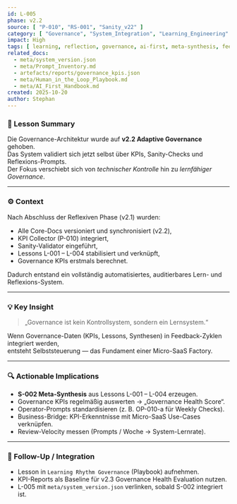 ```yaml
---
id: L-005
phase: v2.2
source: [ "P-010", "RS-001", "Sanity_v22" ]
category: [ "Governance", "System_Integration", "Learning_Engineering" ]
impact: High
tags: [ learning, reflection, governance, ai-first, meta-synthesis, feedback-loop ]
related_docs:
  - meta/system_version.json
  - meta/Prompt_Inventory.md
  - artefacts/reports/governance_kpis.json
  - meta/Human_in_the_Loop_Playbook.md
  - meta/AI_First_Handbook.md
created: 2025-10-20
author: Stephan
---
```


### 🧠 Lesson Summary
Die Governance-Architektur wurde auf **v2.2 Adaptive Governance** gehoben.  
Das System validiert sich jetzt selbst über KPIs, Sanity-Checks und Reflexions-Prompts.  
Der Fokus verschiebt sich von *technischer Kontrolle* hin zu *lernfähiger Governance*.

---

### ⚙️ Context
Nach Abschluss der Reflexiven Phase (v2.1) wurden:
- Alle Core-Docs versioniert und synchronisiert (v2.2),
- KPI Collector (P-010) integriert,
- Sanity-Validator eingeführt,
- Lessons L-001 – L-004 stabilisiert und verknüpft,
- Governance KPIs erstmals berechnet.

Dadurch entstand ein vollständig automatisiertes, auditierbares Lern- und Reflexions-System.

---

### 💡 Key Insight
> „Governance ist kein Kontrollsystem, sondern ein Lernsystem.“

Wenn Governance-Daten (KPIs, Lessons, Synthesen) in Feedback-Zyklen integriert werden,  
entsteht Selbststeuerung — das Fundament einer Micro-SaaS Factory.

---

### 🔍 Actionable Implications
- **S-002 Meta-Synthesis** aus Lessons L-001 – L-004 erzeugen.  
- Governance KPIs regelmäßig auswerten → „Governance Health Score“.  
- Operator-Prompts standardisieren (z. B. OP-010-a für Weekly Checks).  
- Business-Bridge: KPI-Erkenntnisse mit Micro-SaaS Use-Cases verknüpfen.  
- Review-Velocity messen (Prompts / Woche → System-Lernrate).

---

### 🔁 Follow-Up / Integration
- Lesson in `Learning Rhythm Governance` (Playbook) aufnehmen.  
- KPI-Reports als Baseline für v2.3 Governance Health Evaluation nutzen.  
- L-005 mit `meta/system_version.json` verlinken, sobald S-002 integriert ist.

